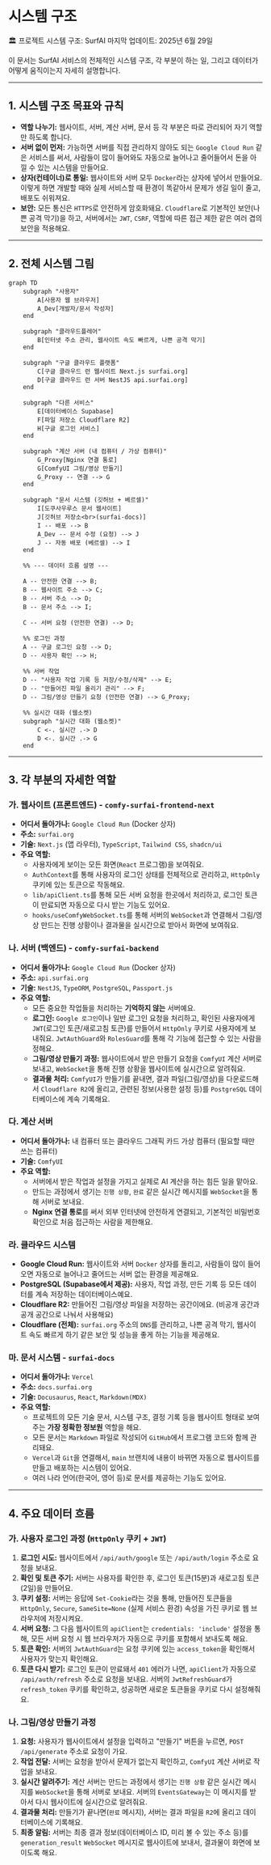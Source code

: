 # 시스템 구조

🏛️ 프로젝트 시스템 구조: SurfAI
마지막 업데이트: 2025년 6월 29일

이 문서는 SurfAI 서비스의 전체적인 시스템 구조, 각 부분이 하는 일, 그리고 데이터가 어떻게 움직이는지 자세히 설명합니다.

---

## 1. 시스템 구조 목표와 규칙

-   **역할 나누기:** 웹사이트, 서버, 계산 서버, 문서 등 각 부분은 따로 관리되어 자기 역할만 하도록 합니다.
-   **서버 없이 먼저:** 가능하면 서버를 직접 관리하지 않아도 되는 `Google Cloud Run` 같은 서비스를 써서, 사람들이 많이 들어와도 자동으로 늘어나고 줄어들어서 돈을 아낄 수 있는 시스템을 만들어요.
-   **상자(컨테이너)로 통일:** 웹사이트와 서버 모두 `Docker`라는 상자에 넣어서 만들어요. 이렇게 하면 개발할 때와 실제 서비스할 때 환경이 똑같아서 문제가 생길 일이 줄고, 배포도 쉬워져요.
-   **보안:** 모든 통신은 `HTTPS`로 안전하게 암호화돼요. `Cloudflare`로 기본적인 보안(나쁜 공격 막기)을 하고, 서버에서는 `JWT`, `CSRF`, 역할에 따른 접근 제한 같은 여러 겹의 보안을 적용해요.

---

## 2. 전체 시스템 그림

```mermaid
graph TD
    subgraph "사용자"
        A[사용자 웹 브라우저]
        A_Dev[개발자/문서 작성자]
    end

    subgraph "클라우드플레어"
        B[인터넷 주소 관리, 웹사이트 속도 빠르게, 나쁜 공격 막기]
    end

    subgraph "구글 클라우드 플랫폼"
        C[구글 클라우드 런 웹사이트 Next.js surfai.org]
        D[구글 클라우드 런 서버 NestJS api.surfai.org]
    end

    subgraph "다른 서비스"
        E[데이터베이스 Supabase]
        F[파일 저장소 Cloudflare R2]
        H[구글 로그인 서비스]
    end
    
    subgraph "계산 서버 (내 컴퓨터 / 가상 컴퓨터)"
        G_Proxy[Nginx 연결 통로]
        G[ComfyUI 그림/영상 만들기]
        G_Proxy -- 연결 --> G
    end

    subgraph "문서 시스템 (깃허브 + 베르셀)"
        I[도쿠사우루스 문서 웹사이트]
        J[깃허브 저장소<br>(surfai-docs)]
        I -- 배포 --> B
        A_Dev -- 문서 수정 (요청) --> J
        J -- 자동 배포 (베르셀) --> I
    end

    %% --- 데이터 흐름 설명 ---

    A -- 안전한 연결 --> B;
    B -- 웹사이트 주소 --> C;
    B -- 서버 주소 --> D;
    B -- 문서 주소 --> I;
    
    C -- 서버 요청 (안전한 연결) --> D;
    
    %% 로그인 과정
    A -- 구글 로그인 요청 --> D;
    D -- 사용자 확인 --> H;

    %% 서버 작업
    D -- "사용자 작업 기록 등 저장/수정/삭제" --> E;
    D -- "만들어진 파일 올리기 관리" --> F;
    D -- 그림/영상 만들기 요청 (안전한 연결) --> G_Proxy;
    
    %% 실시간 대화 (웹소켓)
    subgraph "실시간 대화 (웹소켓)"
        C <-. 실시간 .-> D
        D <-. 실시간 .-> G
    end
```

---

## 3. 각 부분의 자세한 역할

### 가. 웹사이트 (프론트엔드) - `comfy-surfai-frontend-next`

-   **어디서 돌아가나:** `Google Cloud Run` (Docker 상자)
-   **주소:** `surfai.org`
-   **기술:** `Next.js` (앱 라우터), `TypeScript`, `Tailwind CSS`, `shadcn/ui`
-   **주요 역할:**
    -   사용자에게 보이는 모든 화면(`React` 프로그램)을 보여줘요.
    -   `AuthContext`를 통해 사용자의 로그인 상태를 전체적으로 관리하고, `HttpOnly` 쿠키에 있는 토큰으로 작동해요.
    -   `lib/apiClient.ts`를 통해 모든 서버 요청을 한곳에서 처리하고, 로그인 토큰이 만료되면 자동으로 다시 받는 기능도 있어요.
    -   `hooks/useComfyWebSocket.ts`를 통해 서버의 `WebSocket`과 연결해서 그림/영상 만드는 진행 상황이나 결과물을 실시간으로 받아서 화면에 보여줘요.

### 나. 서버 (백엔드) - `comfy-surfai-backend`

-   **어디서 돌아가나:** `Google Cloud Run` (Docker 상자)
-   **주소:** `api.surfai.org`
-   **기술:** `NestJS`, `TypeORM`, `PostgreSQL`, `Passport.js`
-   **주요 역할:**
    -   모든 중요한 작업들을 처리하는 **기억하지 않는** 서버예요.
    -   **로그인:** `Google 로그인`이나 일반 로그인 요청을 처리하고, 확인된 사용자에게 `JWT`(로그인 토큰/새로고침 토큰)를 만들어서 `HttpOnly` 쿠키로 사용자에게 보내줘요. `JwtAuthGuard`와 `RolesGuard`를 통해 각 기능에 접근할 수 있는 사람을 정해요.
    -   **그림/영상 만들기 과정:** 웹사이트에서 받은 만들기 요청을 `ComfyUI` 계산 서버로 보내고, `WebSocket`을 통해 진행 상황을 웹사이트에 실시간으로 알려줘요.
    -   **결과물 처리:** `ComfyUI`가 만들기를 끝내면, 결과 파일(그림/영상)을 다운로드해서 `Cloudflare R2`에 올리고, 관련된 정보(사용한 설정 등)를 `PostgreSQL` 데이터베이스에 계속 기록해요.

### 다. 계산 서버

-   **어디서 돌아가나:** 내 컴퓨터 또는 클라우드 그래픽 카드 가상 컴퓨터 (필요할 때만 쓰는 컴퓨터)
-   **기술:** `ComfyUI`
-   **주요 역할:**
    -   서버에서 받은 작업과 설정을 가지고 실제로 AI 계산을 하는 힘든 일을 맡아요.
    -   만드는 과정에서 생기는 `진행 상황`, `완료` 같은 실시간 메시지를 `WebSocket`을 통해 서버로 보내요.
    -   **Nginx 연결 통로**를 써서 외부 인터넷에 안전하게 연결되고, 기본적인 비밀번호 확인으로 처음 접근하는 사람을 제한해요.

### 라. 클라우드 시스템

-   **Google Cloud Run:** 웹사이트와 서버 `Docker` 상자를 돌리고, 사람들이 많이 들어오면 자동으로 늘어나고 줄어드는 서버 없는 환경을 제공해요.
-   **PostgreSQL (Supabase에서 제공):** 사용자, 작업 과정, 만든 기록 등 모든 데이터를 계속 저장하는 데이터베이스예요.
-   **Cloudflare R2:** 만들어진 그림/영상 파일을 저장하는 공간이에요. (비공개 공간과 공개 공간으로 나눠서 사용해요)
-   **Cloudflare (전체):** `surfai.org` 주소의 `DNS`를 관리하고, 나쁜 공격 막기, 웹사이트 속도 빠르게 하기 같은 보안 및 성능을 좋게 하는 기능을 제공해요.

### 마. 문서 시스템 - `surfai-docs`

-   **어디서 돌아가나:** `Vercel`
-   **주소:** `docs.surfai.org`
-   **기술:** `Docusaurus`, `React`, `Markdown(MDX)`
-   **주요 역할:**
    -   프로젝트의 모든 기술 문서, 시스템 구조, 결정 기록 등을 웹사이트 형태로 보여주는 **가장 정확한 정보원** 역할을 해요.
    -   모든 문서는 `Markdown` 파일로 작성되어 `GitHub`에서 프로그램 코드와 함께 관리돼요.
    -   `Vercel`과 `Git`을 연결해서, `main` 브랜치에 내용이 바뀌면 자동으로 웹사이트를 만들고 배포하는 시스템이 있어요.
    -   여러 나라 언어(한국어, 영어 등)로 문서를 제공하는 기능도 있어요.

---

## 4. 주요 데이터 흐름

### 가. 사용자 로그인 과정 (`HttpOnly` 쿠키 + `JWT`)

1.  **로그인 시도:** 웹사이트에서 `/api/auth/google` 또는 `/api/auth/login` 주소로 요청을 보내요.
2.  **확인 및 토큰 주기:** 서버는 사용자를 확인한 후, 로그인 토큰(15분)과 새로고침 토큰(2일)을 만들어요.
3.  **쿠키 설정:** 서버는 응답에 `Set-Cookie`라는 것을 통해, 만들어진 토큰들을 `HttpOnly`, `Secure`, `SameSite=None` (실제 서비스 환경) 속성을 가진 쿠키로 웹 브라우저에 저장시켜요.
4.  **서버 요청:** 그 다음 웹사이트의 `apiClient`는 `credentials: 'include'` 설정을 통해, 모든 서버 요청 시 웹 브라우저가 자동으로 쿠키를 포함해서 보내도록 해요.
5.  **토큰 확인:** 서버의 `JwtAuthGuard`는 요청 쿠키에 있는 `access_token`을 확인해서 사용자가 맞는지 확인해요.
6.  **토큰 다시 받기:** 로그인 토큰이 만료돼서 `401` 에러가 나면, `apiClient`가 자동으로 `/api/auth/refresh` 주소로 요청을 보내요. 서버의 `JwtRefreshGuard`가 `refresh_token` 쿠키를 확인하고, 성공하면 새로운 토큰들을 쿠키로 다시 설정해줘요.

### 나. 그림/영상 만들기 과정

1.  **요청:** 사용자가 웹사이트에서 설정을 입력하고 "만들기" 버튼을 누르면, `POST /api/generate` 주소로 요청이 가요.
2.  **작업 전달:** 서버는 요청을 받아서 문제가 없는지 확인하고, `ComfyUI` 계산 서버로 작업을 보내요.
3.  **실시간 알려주기:** 계산 서버는 만드는 과정에서 생기는 `진행 상황` 같은 실시간 메시지를 `WebSocket`을 통해 서버로 보내요. 서버의 `EventsGateway`는 이 메시지를 받아서 다시 웹사이트에 실시간으로 알려줘요.
4.  **결과물 처리:** 만들기가 끝나면(`완료` 메시지), 서버는 결과 파일을 `R2`에 올리고 데이터베이스에 기록해요.
5.  **최종 알림:** 서버는 최종 결과 정보(데이터베이스 ID, 미리 볼 수 있는 주소 등)를 `generation_result` `WebSocket` 메시지로 웹사이트에 보내서, 결과물이 화면에 보이도록 해요.
